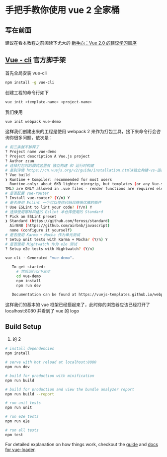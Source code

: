 # 手把手教你使用 vue 2 全家桶
## 写在前面
建议在看本教程之前阅读下尤大的 [新手向：Vue 2.0 的建议学习顺序](https://zhuanlan.zhihu.com/p/23134551) 


## [Vue - cli](https://github.com/vuejs/vue-cli) 官方脚手架
首先全局安装 vue-cli

``` bash
npm install -g vue-cli
```
创建工程的命令行如下

``` bash
vue init <template-name> <project-name>
```
我们使用

``` bash
vue init webpack vue-demo
```
这样我们创建出来的工程是使用 webpack 2 来作为打包工具，接下来命令行会咨询你很多问题，依次是：

``` bash
# 前三条就不解释了 
? Project name vue-demo
? Project description A Vue.js project
? Author zzuu
# 选择打包时的模式这里有 独立构建 和 运行时构建
# 差别详情 https://cn.vuejs.org/v2/guide/installation.html#独立构建-vs-运行时构建
? Vue build
❯ Runtime + Compiler: recommended for most users
  Runtime-only: about 6KB lighter min+gzip, but templates (or any Vue-specific H
TML) are ONLY allowed in .vue files - render functions are required elsewhere
# 是否配置 vue-router
? Install vue-router? (Y/n) Y
# 是否使用 Eslint 一个可以使你代码风格很优雅的插件 
? Use ESLint to lint your code? (Y/n) Y
# 选择使用哪种风格的 Eslint 本仓库使用的 Standard
? Pick an ESLint preset
❯ Standard (https://github.com/feross/standard)
  AirBNB (https://github.com/airbnb/javascript)
  none (configure it yourself)
# 是否使用 Karma + Mocha 作为单元测试
? Setup unit tests with Karma + Mocha? (Y/n) Y
# 是否使用 Nightwatch 作为 e2e 测试
? Setup e2e tests with Nightwatch? (Y/n)
 
vue-cli · Generated "vue-demo".

   To get started:
     # 然后运行以下三步
     cd vue-demo
     npm install
     npm run dev

   Documentation can be found at https://vuejs-templates.github.io/webpack

```
这样我们的基本的 vue 框架已经搭起来了，此时你的浏览器应该已经打开了 localhost:8080 并看到了 vue 的 logo


## Build Setup

1.  的
2

``` bash
# install dependencies
npm install

# serve with hot reload at localhost:8080
npm run dev

# build for production with minification
npm run build

# build for production and view the bundle analyzer report
npm run build --report

# run unit tests
npm run unit

# run e2e tests
npm run e2e

# run all tests
npm test
```

For detailed explanation on how things work, checkout the [guide](http://vuejs-templates.github.io/webpack/) and [docs for vue-loader](http://vuejs.github.io/vue-loader).
